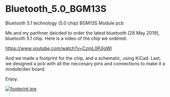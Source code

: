 # Bluetooth_5.0_BGM13S
Bluetooth 5.1 technology (5.0 chip) BGM13S Module pcb

Me and my parthner deicded to order the latest bluetooth [28 May 2019], bluetooth 5.1 chip.
Here is a video of the chip we ordered:

https://www.youtube.com/watch?v=CzmL0PJlgWI

And we made a footprint for the chip, and a schematic, using KiCad. 
Last, we designed a pcb with all the neccesary pins and connections to make it a module/dev board.

Enjoy.

[![footprint.jpg](https://i.postimg.cc/Y95h1pJz/footprint.jpg)](https://postimg.cc/9RBm2jXD)
